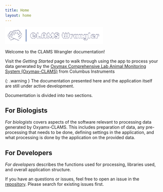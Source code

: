 ```yaml
---
title: Home
layout: home
---
```


![](/assets/logo.png)

Welcome to the CLAMS Wrangler documentation!

Visit the *Getting Started* page to walk through using the app to process your data generated by the [Oxymax Comprehensive Lab Animal Monitoring System (Oxymax-CLAMS)](https://colinst.com/oxymax-clams) from Columbus Instruments

{: .warning }
The documentation presented here and the application itself are still under active development. 

Documentation is divided into two sections.

## For Biologists
*For biologists* covers aspects of the software relevant to processing data generated by Oxyamx-CLAMS. This includes preparation of data, any pre-processing that needs to be done, defining settings in the application, and what processing is done by the application on the provided data.

## For Developers
*For developers* describes the functions used for processing, libraries used, and overall application structure.

If you have an questions or issues, feel free to open an issue in the [repository](https://github.com/PistilliLab/CLAMSwrangler-web/issues). Please search for existing issues first.
